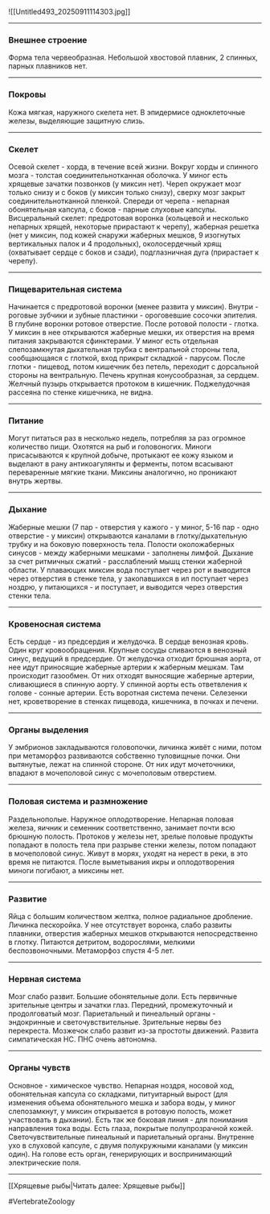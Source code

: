 ![[Untitled493_20250911114303.jpg]]

---

### Внешнее строение

Форма тела червеобразная. Небольшой хвостовой плавник, 2 спинных, парных плавников нет.

---

### Покровы

Кожа мягкая, наружного скелета нет. В эпидермисе одноклеточные железы, выделяющие защитную слизь.

---

### Скелет

Осевой скелет - хорда, в течение всей жизни. Вокруг хорды и спинного мозга - толстая соединительнотканная оболочка. У миног есть хрящевые зачатки позвонков (у миксин нет). Череп окружает мозг только снизу и с боков (у миксин только снизу), сверху мозг закрыт соединительнотканной пленкой. Спереди от черепа - непарная обонятельная капсула, с боков - парные слуховые капсулы. Висцеральный скелет: предротовая воронка (кольцевой и несколько непарных хрящей, некоторые прирастают к черепу), жаберная решетка (нет у миксин, под кожей снаружи жаберных мешков, 9 изогнутых вертикальных палок и 4 продольных), околосердечный хрящ (охватывает сердце с боков и сзади), подглазничная дуга (прирастает к черепу).

---

### Пищеварительная система

Начинается с предротовой воронки (менее развита у миксин). Внутри - роговые зубчики и зубные пластинки - ороговевшие сосочки эпителия. В глубине воронки ротовое отверстие. После ротовой полости - глотка. У миксин в нее открываются жаберные мешки, их отверстия на время питания закрываются сфинктерами. У миног есть отдельная слепозамкнутая дыхательная трубка с вентральной стороны тела, сообщающаяся с глоткой, вход прикрыт складкой - парусом. После глотки - пищевод, потом кишечник без петель, переходит с дорсальной стороны на вентральную. Печень крупная конусообразная, за сердцем. Желчный пузырь открывается протоком в кишечник. Поджелудочная рассеяна по стенке кишечника, не видна.

---

### Питание

Могут питаться раз в несколько недель, потребляя за раз огромное количество пищи. Охотятся на рыб и головоногих. Миноги присасываются к крупной добыче, протыкают ее кожу языком и выделают в рану антикоагулянты и ферменты, потом всасывают переваренные мягкие ткани. Миксины аналогично, но проникают внутрь жертвы.

---

### Дыхание

Жаберные мешки (7 пар - отверстия у кажого - у миног, 5-16 пар - одно отверстие - у миксин) открываются каналами в глотку/дыхательную трубку и на боковую поверхность тела. Полости околожаберных синусов - между жаберными мешками - заполнены лимфой. Дыхание за счет ритмичных сжатий - расслаблений мышц стенки жаберной области. У плавающих миксин вода поступает через рот и выводится через отверстия в стенке тела, у закопавшихся в ил поступает через ноздрю, у питающихся - и поступает, и выводится через отверстия стенки тела.

---

### Кровеносная система

Есть сердце - из предсердия и желудочка. В сердце венозная кровь. Один круг кровообращения. Крупные сосуды сливаются в венозный синус, ведущий в предсердие. От желудочка отходит брюшная аорта, от нее идут приносящие жаберные артерии к жаберным мешкам. Там происходит газообмен. От них отходят выносящие жаберные артерии, сливающиеся в спинную аорту. У спинной аорты есть ответвления к голове - сонные артерии. Есть воротная система печени. Селезенки нет, кроветворение в стенках пищевода, кишечника, в почках и печени.

---

### Органы выделения

У эмбрионов закладываются головопочки, личинка живёт с ними, потом при метаморфоз развиваются собственно туловищные почки. Они вытянутые, лежат на спинной стороне. От них идут мочеточники, впадают в мочеполовой синус с мочеполовым отверстием.

---

### Половая система и размножение

Раздельнополые. Наружное оплодотворение. Непарная половая железа, яичник и семенник соответственно, занимает почти всю брюшную полость. Протоков у железы нет, зрелые половые продукты попадают в полость тела при разрыве стенки железы, потом попадают в мочеполовой синус. Живут в морях, уходят на нерест в реки, в это время не питаются. После выметывания икры и оплодотворения миноги погибают, а миксины нет.

---

### Развитие

Яйца с большим количеством желтка, полное радиальное дробление. Личинка пескоройка. У нее отсутствует воронка, слабо развиты плавники, отверстия жаберных мешков открываются непосредственно в глотку. Питаются детритом, водорослями, мелкими беспозвоночными. Метаморфоз спустя 4-5 лет.

---

### Нервная система

Мозг слабо развит. Большие обонятельные доли. Есть первичные зрительные центры и зачатки глаз. Передний, промежуточный и продолговатый мозг. Париетальный и пинеальный органы - эндокринные и светочувствительные. Зрительные нервы без перекреста. Мозжечок слабо развит из-за простоты движений. Развита симпатическая НС. ПНС очень автономна.

---

### Органы чувств

Основное - химическое чувство. Непарная ноздря, носовой ход, обонятельная капсула со складками, питуитарный вырост (для изменения объема обонятельного мешка и забора воды, у миног слепозамкнут, у миксин открывается в ротовую полость, может участвовать в дыхании). Есть так же боковая линия - для понимания направления тока воды. Есть глаза, покрытые полупрозрачной кожей. Светочувствительные пинеальный и париетальный органы. Внутренне ухо в слуховой капсуле, с двумя полукружными каналами (у миксин один). На голове есть орган, генерирующих и воспринимающий электрические поля.

---
[[Хрящевые рыбы|Читать далее: Хрящевые рыбы]]

#VertebrateZoology